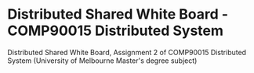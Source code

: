 # Distributed Shared White Board - COMP90015 Distributed System
Distributed Shared White Board, Assignment 2 of COMP90015 Distributed System (University of Melbourne Master's degree subject)

